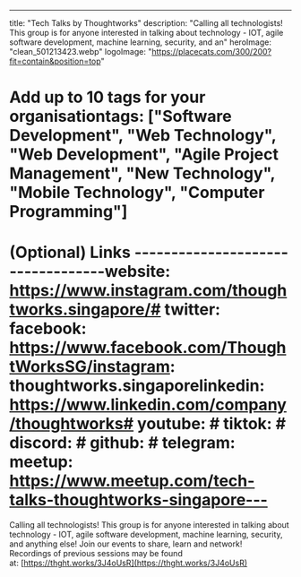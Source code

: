 ---
title: "Tech Talks by Thoughtworks"
description: "Calling all technologists! This group is for anyone interested in talking about technology - IOT, agile software development, machine learning, security, and an"
heroImage: "clean_501213423.webp"
logoImage: "https://placecats.com/300/200?fit=contain&position=top"
# Add up to 10 tags for your organisationtags: ["Software Development", "Web Technology", "Web Development", "Agile Project Management", "New Technology", "Mobile Technology", "Computer Programming"]
# (Optional) Links ----------------------------------website: https://www.instagram.com/thoughtworks.singapore/# twitter: <url>facebook: https://www.facebook.com/ThoughtWorksSG/instagram: thoughtworks.singaporelinkedin: https://www.linkedin.com/company/thoughtworks# youtube: <url># tiktok: <url># discord: <url># github: <url># telegram: <url>meetup: https://www.meetup.com/tech-talks-thoughtworks-singapore---

Calling all technologists! This group is for anyone interested in talking about technology - IOT, agile software development, machine learning, security, and anything else! Join our events to share, learn and network!  
Recordings of previous sessions may be found at: [https://thght.works/3J4oUsR](https://thght.works/3J4oUsR)